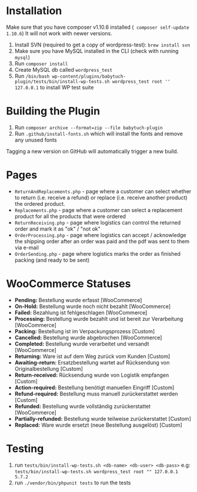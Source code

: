 # Installation

Make sure that you have composer v1.10.6 installed (` composer self-update 1.10.6`) It will not work with newer versions.

1. Install SVN (required to get a copy of wordpress-test): `brew install svn`
2. Make sure you have MySQL installed in the CLI (check with running `mysql`)
4. Run `composer install`
5. Create MySQL db called `wordpress_test`
6. Run `/bin/bash wp-content/plugins/babytuch-plugin/tests/bin/install-wp-tests.sh wordpress_test root '' 127.0.0.1` to install WP test suite

# Building the Plugin
1. Run `composer archive --format=zip --file babytuch-plugin`
2. Run `.github/install-fonts.sh` which will install the fonts and remove any unused fonts

Tagging a new version on GitHub will automatically trigger a new build. 

# Pages
- `ReturnAndReplacements.php` - page where a customer can select whether to return (i.e. receive a refund) or replace (i.e. receive another product) the ordered product.
- `Replacements.php` - page where a customer can select a replacement product for all the products that were ordered
- `ReturnReceiving.php` - page where logistics can control the returned order and mark it as "ok" / "not ok"
- `OrderProcessing.php` - page where logistics can accept / acknowledge the shipping order after an order was paid and the pdf was sent to them via e-mail
- `OrderSending.php` - page where logistics marks the order as finished packing (and ready to be sent)

# WooCommerce Statuses
- **Pending:** Bestellung wurde erfasst [WooCommerce]
- **On-Hold:** Bestellung wurde noch nicht bezahlt [WooCommerce]
- **Failed:** Bezahlung ist fehlgeschlagen [WooCommerce]
- **Processing:** Bestellung wurde bezahlt und ist bereit zur Verarbeitung [WooCommerce]
- **Packing:** Bestellung ist im Verpackungsprozess [Custom]
- **Cancelled:** Bestellung wurde abgebrochen [WooCommerce]
- **Completed:** Bestellung wurde verarbeitet und versandt [WooCommerce]
- **Returning:** Ware ist auf dem Weg zurück vom Kunden [Custom]
- **Awaiting-return:** Ersatzbestellung wartet auf Rücksendung von Originalbestellung [Custom]
- **Return-received:** Rücksendung wurde von Logistik empfangen [Custom]
- **Action-required:** Bestellung benötigt manuellen Eingriff [Custom]
- **Refund-required:** Bestellung muss manuell zurückerstattet werden [Custom]
- **Refunded:** Bestellung wurde vollständig zurückerstattet [WooCommerce]
- **Partially-refunded:** Bestellung wurde teilweise zurückerstattet [Custom]
- **Replaced:** Ware wurde ersetzt (neue Bestellung ausgelöst) [Custom]

# Testing
1. run `tests/bin/install-wp-tests.sh <db-name> <db-user> <db-pass>` e.g: `tests/bin/install-wp-tests.sh wordpress_test root "" 127.0.0.1 5.7.2`
2. run `./vendor/bin/phpunit tests` to run the tests
